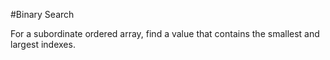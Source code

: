 #Binary Search

For a subordinate ordered array, find a value that contains the smallest and largest indexes.